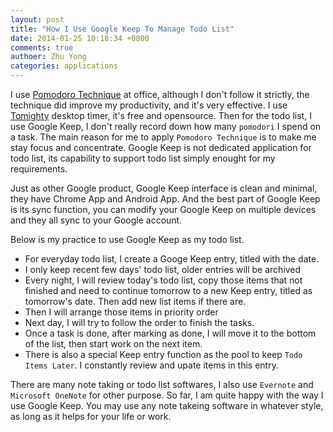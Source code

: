 ```yaml
---
layout: post
title: "How I Use Google Keep To Manage Todo List"
date: 2014-01-25 10:18:34 +0800
comments: true
authoer: Zhu Yong
categories: applications
---
```


I use [Pomodoro Technique](http://pomodorotechnique.com) at office, although I don't follow it strictly, the technique did improve my productivity, and it's very effective. I use [Tomighty](http://www.tomighty.org/) desktop timer, it's free and opensource. Then for the todo list, I use Google Keep, I don't really record down how many `pomodori` I spend on a task. The main reason for me to apply `Pomodoro Technique` is to make me stay focus and concentrate. Google Keep is not dedicated application for todo list, its capability to support todo list simply enought for my requirements.

Just as other Google product, Google Keep interface is clean and minimal, they have Chrome App and Android App. And the best part of Google Keep is its sync function, you can modify your Google Keep on multiple devices and they all sync to your Google account.

Below is my practice to use Google Keep as my todo list.

* For everyday todo list, I create a Googe Keep entry, titled with the date. 
* I only keep recent few days' todo list, older entries will be archived
* Every night, I will review today's todo list, copy those items that not finished and need to continue tomorrow to a new Keep entry, titled as tomorrow's date. Then add new list items if there are.
* Then I will arrange those items in priority order
* Next day, I will try to follow the order to finish the tasks. 
* Once a task is done, after marking as done, I will move it to the bottom of the list, then start work on the next item.
* There is also a special Keep entry function as the pool to keep `Todo Items Later`. I constantly review and upate items in this entry.

There are many note taking or todo list softwares, I also use `Evernote` and `Microsoft OneNote` for other purpose. So far, I am quite happy with the way I use Google Keep. You may use any note takeing software in whatever style, as long as it helps for your life or work.

